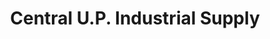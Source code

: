 ---
title: "Central U.P. Industrial Supply"
url: /escanaba/central-u-p-industrial-supply/
shop: Eisenwaren
---